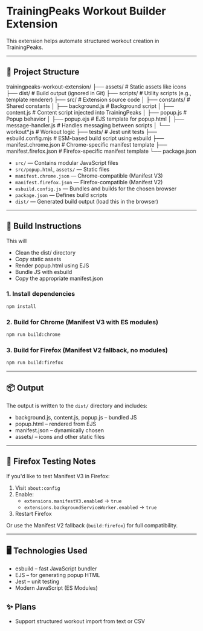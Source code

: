 # TrainingPeaks Workout Builder Extension

This extension helps automate structured workout creation in TrainingPeaks.

---

## 🧱 Project Structure
trainingpeaks-workout-extension/
├── assets/ # Static assets like icons
├── dist/ # Build output (ignored in Git)
├── scripts/ # Utility scripts (e.g., template renderer)
├── src/ # Extension source code
│ ├── constants/ # Shared constants
│ ├── background.js # Background script
│ ├── content.js # Content script injected into TrainingPeaks
│ ├── popup.js # Popup behavior
│ ├── popup.ejs # EJS template for popup.html
│ ├── message-handler.js # Handles messaging between scripts
│ └── workout*.js # Workout logic
├── tests/ # Jest unit tests
├── esbuild.config.mjs # ESM-based build script using esbuild
├── manifest.chrome.json # Chrome-specific manifest template
├── manifest.firefox.json # Firefox-specific manifest template
└── package.json

- `src/` — Contains modular JavaScript files
- `src/popup.html`, `assets/` — Static files
- `manifest.chrome.json` — Chrome-compatible (Manifest V3)
- `manifest.firefox.json` — Firefox-compatible (Manifest V2)
- `esbuild.config.js` — Bundles and builds for the chosen browser
- `package.json` — Defines build scripts
- `dist/` — Generated build output (load this in the browser)

---

## 🚀 Build Instructions
This will
- Clean the dist/ directory
- Copy static assets
- Render popup.html using EJS
- Bundle JS with esbuild
- Copy the appropriate manifest.json

### 1. Install dependencies
```bash
npm install
```

### 2. Build for Chrome (Manifest V3 with ES modules)
```bash
npm run build:chrome
```

### 3. Build for Firefox (Manifest V2 fallback, no modules)
```bash
npm run build:firefox
```

---

## 📦 Output

The output is written to the `dist/` directory and includes:
- background.js, content.js, popup.js – bundled JS
- popup.html – rendered from EJS
- manifest.json – dynamically chosen
- assets/ – icons and other static files

---

## 🧪 Firefox Testing Notes

If you'd like to test Manifest V3 in Firefox:

1. Visit `about:config`
2. Enable:
	 - `extensions.manifestV3.enabled` → `true`
	 - `extensions.backgroundServiceWorker.enabled` → `true`
3. Restart Firefox

Or use the Manifest V2 fallback (`build:firefox`) for full compatibility.

---

## 🖥️ Technologies Used
- esbuild – fast JavaScript bundler
- EJS – for generating popup HTML
- Jest – unit testing
- Modern JavaScript (ES Modules)

## ✨ Plans
- Support structured workout import from text or CSV